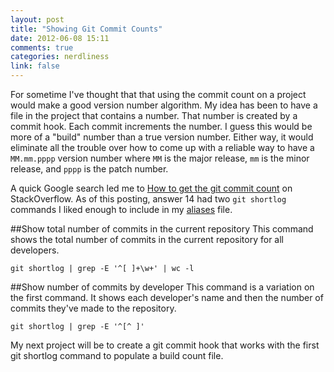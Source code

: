 ```yaml
---
layout: post
title: "Showing Git Commit Counts"
date: 2012-06-08 15:11
comments: true
categories: nerdliness
link: false
---
```

For sometime I've thought that that using the commit count on a project would make a good version number algorithm. My idea has been to have a file in the project that contains a number. That number is created by a commit hook. Each commit increments the number. I guess this would be more of a "build" number than a true version number. Either way, it would eliminate all the trouble over how to come up with a reliable way to have a `MM.mm.pppp` version number where `MM` is the major release, `mm` is the minor release, and `pppp` is the patch number.

A quick Google search led me to [How to get the git commit count](http://stackoverflow.com/questions/677436/how-to-get-the-git-commit-count "How to get git commit count") on StackOverflow. As of this posting, answer 14 had two `git shortlog` commands I liked enough to include in my [aliases](https://github.com/zan5hin/dotfiles/blob/master/.zsh/aliases "aliases") file.

##Show total number of commits in the current repository
This command shows the total number of commits in the current repository for all developers.

    git shortlog | grep -E '^[ ]+\w+' | wc -l
	
##Show number of commits by developer
This command is a variation on the first command. It shows each developer's name and then the number of commits they've made to the repository.

    git shortlog | grep -E '^[^ ]'
	

My next project will be to create a git commit hook that works with the first git shortlog command to populate a build count file.